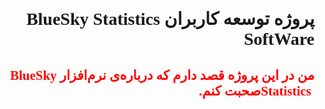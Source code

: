 <div dir = "rtl" style = "font-family:Yas;">
<h1>
پروژه توسعه کاربران <bdi> BlueSky Statistics SoftWare </bdi>
</h1>

<h2>
<p style="color:red;">
من در این پروژه قصد دارم که درباره‌ی نرم‌افزار <bdi> BlueSky Statistics </bdi>
صحبت کنم.

</p>
</h2>

</div>


